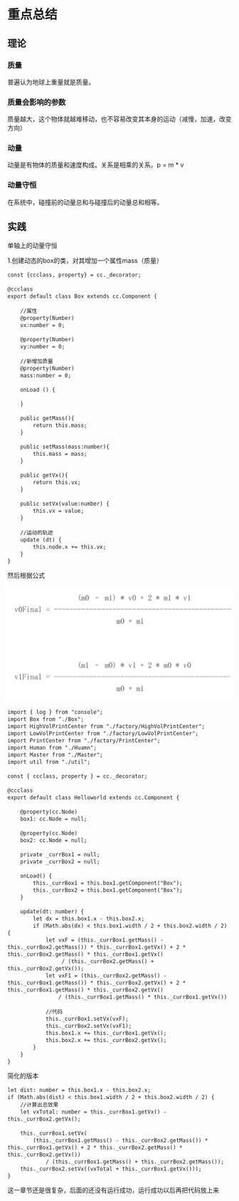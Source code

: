 # 重点总结

## 理论

### 质量

普遍认为地球上重量就是质量。

### 质量会影响的参数

质量越大，这个物体就越难移动，也不容易改变其本身的运动（减慢，加速，改变方向）

### 动量

动量是有物体的质量和速度构成。关系是相乘的关系。p = m * v

### 动量守恒

在系统中，碰撞前的动量总和与碰撞后的动量总和相等。

## 实践

单轴上的动量守恒

1.创建动态的box的类，对其增加一个属性mass（质量）

	const {ccclass, property} = cc._decorator;

	@ccclass
	export default class Box extends cc.Component {
	    
	    //属性
	    @property(Number)
	    vx:number = 0;
	
	    @property(Number)
	    vy:number = 0;
	
	    //新增加质量
	    @property(Number)
	    mass:number = 0;
	
	    onLoad () {
	
	    }
	
	    public getMass(){
	        return this.mass;
	    }
	
	    public setMass(mass:number){
	        this.mass = mass;
	    }
	
	    public getVx(){
	        return this.vx;
	    }
	
	    public setVx(value:number) {
	        this.vx = value;
	    }
	
	    //运动的轨迹
	    update (dt) {
	        this.node.x += this.vx;
	    }
	}

然后根据公式

![](https://github.com/Nick19861111/animation/blob/main/7/1.jpg)

	import { log } from "console";
	import Box from "./Box";
	import HighVolPrintCenter from "./factory/HighVolPrintCenter";
	import LowVolPrintCenter from "./factory/LowVolPrintCenter";
	import PrintCenter from "./factory/PrintCenter";
	import Human from "./Huamn";
	import Master from "./Master";
	import util from "./util";
	
	const { ccclass, property } = cc._decorator;
	
	@ccclass
	export default class Helloworld extends cc.Component {
	
	    @property(cc.Node)
	    box1: cc.Node = null;
	
	    @property(cc.Node)
	    box2: cc.Node = null;
	
	    private _currBox1 = null;
	    private _currBox2 = null;
	
	    onLoad() {
	        this._currBox1 = this.box1.getComponent("Box");
	        this._currBox2 = this.box1.getComponent("Box");
	    }
	
	    update(dt: number) {
	        let dx = this.box1.x - this.box2.x;
	        if (Math.abs(dx) < this.box1.width / 2 + this.box2.width / 2) {
	            let vxF = (this._currBox1.getMass() - this._currBox2.getMass()) * this._currBox1.getVx() + 2 * this._currBox2.getMass() * this._currBox1.getVx()
	                 / (this._currBox2.getMass() + this._currBox2.getVx());
	            let vxF1 = (this._currBox2.getMass() - this._currBox1.getMass()) * this._currBox2.getVx() + 2 * this._currBox1.getMass() * this._currBox2.getVx() 
	                / (this._currBox1.getMass() * this._currBox1.getVx())
	            
	            //代码
	            this._currBox1.setVx(vxF);
	            this._currBox2.setVx(vxF1);
	            this.box1.x += this._currBox1.getVx();
	            this.box2.x += this._currBox2.getVx();
	        }
	    }
	}

简化的版本
	
	let dist: number = this.box1.x - this.box2.x;
    if (Math.abs(dist) < this.box1.width / 2 + this.box2.width / 2) {
        //计算出总效果
        let vxTotal: number = this._currBox1.getVx() - this._currBox2.getVx();

        this._currBox1.setVx(
            (this._currBox1.getMass() - this._currBox2.getMass()) * this._currBox1.getVx() + 2 * this._currBox2.getMass() * this._currBox2.getVx()) 
                / (this._currBox1.getMass() + this._currBox2.getMass());
        this._currBox2.setVx((vxTotal + this._currBox1.getVx()));
    }

这一章节还是很复杂，后面的还没有运行成功，运行成功以后再把代码放上来
